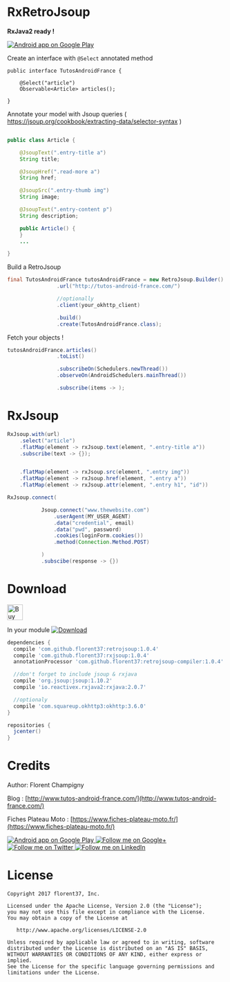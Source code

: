 # RxRetroJsoup

**RxJava2 ready !**


<a href="https://goo.gl/WXW8Dc">
  <img alt="Android app on Google Play" src="https://developer.android.com/images/brand/en_app_rgb_wo_45.png" />
</a>


Create an interface with `@Select` annotated method
```
public interface TutosAndroidFrance {

    @Select("article")
    Observable<Article> articles();

}
```

Annotate your model with Jsoup queries ( https://jsoup.org/cookbook/extracting-data/selector-syntax )

```java

public class Article {

    @JsoupText(".entry-title a")
    String title;

    @JsoupHref(".read-more a")
    String href;

    @JsoupSrc(".entry-thumb img")
    String image;

    @JsoupText(".entry-content p")
    String description;

    public Article() {
    }
    ...

}
```

Build a RetroJsoup

```java
final TutosAndroidFrance tutosAndroidFrance = new RetroJsoup.Builder()
                .url("http://tutos-android-france.com/")

                //optionally
                .client(your_okhttp_client)

                .build()
                .create(TutosAndroidFrance.class);
```

Fetch your objects !
```java
tutosAndroidFrance.articles()
                .toList()

                .subscribeOn(Schedulers.newThread())
                .observeOn(AndroidSchedulers.mainThread())

                .subscribe(items -> );
```

# RxJsoup

```java
RxJsoup.with(url)
    .select("article")
    .flatMap(element -> rxJsoup.text(element, ".entry-title a"))
    .subscribe(text -> {});


    .flatMap(element -> rxJsoup.src(element, ".entry img"))
    .flatMap(element -> rxJsoup.href(element, ".entry a"))
    .flatMap(element -> rxJsoup.attr(element, ".entry h1", "id"))


```

```java
RxJsoup.connect(

           Jsoup.connect("www.thewebsite.com")
               .userAgent(MY_USER_AGENT)
               .data("credential", email)
               .data("pwd", password)
               .cookies(loginForm.cookies())
               .method(Connection.Method.POST)

           )
           .subscibe(response -> {})
```

# Download

<a href='https://ko-fi.com/A160LCC' target='_blank'><img height='36' style='border:0px;height:36px;' src='https://az743702.vo.msecnd.net/cdn/kofi1.png?v=0' border='0' alt='Buy Me a Coffee at ko-fi.com' /></a>

In your module [![Download](https://api.bintray.com/packages/florent37/maven/retrojsoup-compiler/images/download.svg)](https://bintray.com/florent37/maven/retrojsoup-compiler/_latestVersion)
```groovy
dependencies {
  compile 'com.github.florent37:retrojsoup:1.0.4'
  compile 'com.github.florent37:rxjsoup:1.0.4'
  annotationProcessor 'com.github.florent37:retrojsoup-compiler:1.0.4'

  //don't forget to include jsoup & rxjava
  compile 'org.jsoup:jsoup:1.10.2'
  compile 'io.reactivex.rxjava2:rxjava:2.0.7'

  //optionaly
  compile 'com.squareup.okhttp3:okhttp:3.6.0'
}

repositories {
  jcenter()
}
```
# Credits

Author: Florent Champigny 

Blog : [http://www.tutos-android-france.com/](http://www.tutos-android-france.com/)

Fiches Plateau Moto : [https://www.fiches-plateau-moto.fr/](https://www.fiches-plateau-moto.fr/)

<a href="https://goo.gl/WXW8Dc">
  <img alt="Android app on Google Play" src="https://developer.android.com/images/brand/en_app_rgb_wo_45.png" />
</a>

<a href="https://plus.google.com/+florentchampigny">
  <img alt="Follow me on Google+"
       src="https://raw.githubusercontent.com/florent37/DaVinci/master/mobile/src/main/res/drawable-hdpi/gplus.png" />
</a>
<a href="https://twitter.com/florent_champ">
  <img alt="Follow me on Twitter"
       src="https://raw.githubusercontent.com/florent37/DaVinci/master/mobile/src/main/res/drawable-hdpi/twitter.png" />
</a>
<a href="https://www.linkedin.com/in/florentchampigny">
  <img alt="Follow me on LinkedIn"
       src="https://raw.githubusercontent.com/florent37/DaVinci/master/mobile/src/main/res/drawable-hdpi/linkedin.png" />
</a>

# License

    Copyright 2017 florent37, Inc.

    Licensed under the Apache License, Version 2.0 (the "License");
    you may not use this file except in compliance with the License.
    You may obtain a copy of the License at

       http://www.apache.org/licenses/LICENSE-2.0

    Unless required by applicable law or agreed to in writing, software
    distributed under the License is distributed on an "AS IS" BASIS,
    WITHOUT WARRANTIES OR CONDITIONS OF ANY KIND, either express or implied.
    See the License for the specific language governing permissions and
    limitations under the License.
